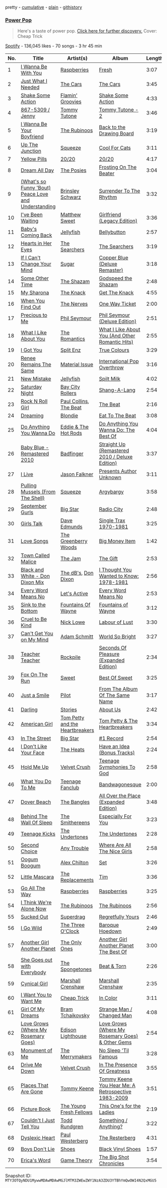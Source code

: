 pretty - [cumulative](/playlists/cumulative/37i9dQZF1DX5W4wuxak2hE.md) - [plain](/playlists/plain/37i9dQZF1DX5W4wuxak2hE) - [githistory](https://github.githistory.xyz/mackorone/spotify-playlist-archive/blob/main/playlists/plain/37i9dQZF1DX5W4wuxak2hE)

### [Power Pop](https://open.spotify.com/playlist/37i9dQZF1DX5W4wuxak2hE)

> Here's a taste of power pop\. <a href="spotify:genre:0JQ5IMCbQBLk5woFi85yOT">Click here for further discovery.</a> Cover: Cheap Trick

[Spotify](https://open.spotify.com/user/spotify) - 136,045 likes - 70 songs - 3 hr 45 min

| No. | Title | Artist(s) | Album | Length |
|---|---|---|---|---|
| 1 | [I Wanna Be With You](https://open.spotify.com/track/7AC2sIU1IhrsNsI5x3dImr) | [Raspberries](https://open.spotify.com/artist/7Kkx4dACo6kFSeT9wjfVA5) | [Fresh](https://open.spotify.com/album/0CyJF98u2sjDTvw8j1Rotr) | 3:07 |
| 2 | [Just What I Needed](https://open.spotify.com/track/4alHo6RGd0D3OUbTPExTHN) | [The Cars](https://open.spotify.com/artist/6DCIj8jNaNpBz8e5oKFPtp) | [The Cars](https://open.spotify.com/album/4tJPWT4r4FSKwy784Qs1Fq) | 3:45 |
| 3 | [Shake Some Action](https://open.spotify.com/track/0Afai8u1STCaDyTTm1gEZf) | [Flamin' Groovies](https://open.spotify.com/artist/3yesh1QeNXucaDFw8ZPKxd) | [Shake Some Action](https://open.spotify.com/album/2loCCINymjZGU1Q80ik7hP) | 4:33 |
| 4 | [867\-5309 / Jenny](https://open.spotify.com/track/6iX1f3r7oUJnMbGgQ2gx1j) | [Tommy Tutone](https://open.spotify.com/artist/1n2LWYgwtGp7EzDapUoniE) | [Tommy Tutone \- 2](https://open.spotify.com/album/7aks5lgwJAdiZLN51UjkU1) | 3:46 |
| 5 | [I Wanna Be Your Boyfriend](https://open.spotify.com/track/1LxLQlSDbaHlDrYBrs6ToP) | [The Rubinoos](https://open.spotify.com/artist/0ShV0veaBj1NvWRORhuwlI) | [Back to the Drawing Board](https://open.spotify.com/album/4OehtLYgz73lHtbW0pJHcb) | 3:19 |
| 6 | [Up The Junction](https://open.spotify.com/track/1zU0kAJdEPyRs4x5gkQQER) | [Squeeze](https://open.spotify.com/artist/6Jrj26oAY96EEC2lqC6fua) | [Cool For Cats](https://open.spotify.com/album/6BXnJVcUbSdC6E82xouYK5) | 3:11 |
| 7 | [Yellow Pills](https://open.spotify.com/track/5FddI3pEApza2kSmc4HgUY) | [20/20](https://open.spotify.com/artist/3MBZ7cW7vbWlM9YMYaXE9n) | [20/20](https://open.spotify.com/album/7kFJeQpZGaWSU9W8TQmFVv) | 4:17 |
| 8 | [Dream All Day](https://open.spotify.com/track/6NQ9hBc6yra6j9fMbnMTS7) | [The Posies](https://open.spotify.com/artist/5ZOh5D4MKLhU3GekPzNFam) | [Frosting On The Beater](https://open.spotify.com/album/72rfhFLb2C6Zo500hgoKq3) | 3:04 |
| 9 | [\(What's so Funny 'Bout\) Peace Love and Understanding](https://open.spotify.com/track/3wEj6njz1GJnor5QNNIo5k) | [Brinsley Schwarz](https://open.spotify.com/artist/722MDCdw3Ee4SdESC4uy38) | [Surrender To The Rhythm](https://open.spotify.com/album/49l5oT2fAz7520a2AtoChu) | 3:32 |
| 10 | [I've Been Waiting](https://open.spotify.com/track/7uWUTFclzEb1MhzJEOZt20) | [Matthew Sweet](https://open.spotify.com/artist/2idymNTKUdnTxforkb12Mw) | [Girlfriend \(Legacy Edition\)](https://open.spotify.com/album/0SZjTgnyODlELJWopuCt8w) | 3:36 |
| 11 | [Baby's Coming Back](https://open.spotify.com/track/3hqU7Q6QBYavIp8l6ykOdr) | [Jellyfish](https://open.spotify.com/artist/10flBVEy5MiUXOJWTaFsyL) | [Bellybutton](https://open.spotify.com/album/6AvUI8ZOKncy7e6ThVbtAV) | 2:57 |
| 12 | [Hearts in Her Eyes](https://open.spotify.com/track/7BR1XvKXg7aKLrM4Qxxt6l) | [The Searchers](https://open.spotify.com/artist/4QmkLL9JOqM9dusHS1Hghe) | [The Searchers](https://open.spotify.com/album/0SxoLlUxtEUPKGO4QIrLhN) | 3:19 |
| 13 | [If I Can't Change Your Mind](https://open.spotify.com/track/15WWh0s2lB6kYryjjvNxTh) | [Sugar](https://open.spotify.com/artist/4DD6xBZ1INIT3yGJRQLzej) | [Copper Blue \(Deluxe Remaster\)](https://open.spotify.com/album/4CWgGsxF6Xgiv2W1WwZSsI) | 3:18 |
| 14 | [Some Other Time](https://open.spotify.com/track/7CSuQ0Ee9ep2e7IUo0Xll5) | [The Shazam](https://open.spotify.com/artist/6u1rAqJPUhCQnAIGmtWvhf) | [Godspeed the Shazam](https://open.spotify.com/album/3WPQ3XDiSYrnKGKtMFzRqx) | 2:48 |
| 15 | [My Sharona](https://open.spotify.com/track/1HOMkjp0nHMaTnfAkslCQj) | [The Knack](https://open.spotify.com/artist/0Nn9YwJzcaeuU1jJL06e3r) | [Get The Knack](https://open.spotify.com/album/6H0wsYDvFlATzXHn0IqVpi) | 4:55 |
| 16 | [When You Find Out](https://open.spotify.com/track/6UktZ99tCIaehWzPePmjq0) | [The Nerves](https://open.spotify.com/artist/298i00ena8XMnm9O3qlHtU) | [One Way Ticket](https://open.spotify.com/album/0EoY3NTQn1wLFEZ4cfSmRX) | 2:00 |
| 17 | [Precious to Me](https://open.spotify.com/track/47bbgfGKCUmf4tWsbs9rTj) | [Phil Seymour](https://open.spotify.com/artist/2ut1VNKTLERpjYf2uljNWn) | [Phil Seymour \(Deluxe Edition\)](https://open.spotify.com/album/33Lgp5P5s6hexefPUI9woA) | 2:51 |
| 18 | [What I Like About You](https://open.spotify.com/track/6NdcSEhpGGAYXNnnhGS2s6) | [The Romantics](https://open.spotify.com/artist/3daM7asS0gCFvyLemNx2EE) | [What I Like About You \(And Other Romantic Hits\)](https://open.spotify.com/album/5ZwUOFZdWQ81RYMwXc4j3B) | 2:55 |
| 19 | [I Got You](https://open.spotify.com/track/3KOPorZiKeW6gFeIViqMoq) | [Split Enz](https://open.spotify.com/artist/0Upmz8QvuLAkKAfRlJYWTL) | [True Colours](https://open.spotify.com/album/5UjwQ3co1TWY9458ojqjAj) | 3:29 |
| 20 | [Renee Remains The Same](https://open.spotify.com/track/3nbRFWzOJrHIRh3xc53bKK) | [Material Issue](https://open.spotify.com/artist/3JqoJ9CMC1y6iLHz5zZLut) | [International Pop Overthrow](https://open.spotify.com/album/1FUKgKp6kDuZhL3e6f1ggW) | 3:16 |
| 21 | [New Mistake](https://open.spotify.com/track/7a7y3aPXd5STF9BvCG6slI) | [Jellyfish](https://open.spotify.com/artist/10flBVEy5MiUXOJWTaFsyL) | [Spilt Milk](https://open.spotify.com/album/2xWIi4fDWJZT2Mw3ydTIO7) | 4:02 |
| 22 | [Saturday Night](https://open.spotify.com/track/78zYiMv9yNTHgmm6kaUPCm) | [Bay City Rollers](https://open.spotify.com/artist/3r9TXuXfOUxXjgYgAR0fP8) | [Shang\-A\-Lang](https://open.spotify.com/album/1JXwUifkvVxOVMBOg6TZIt) | 2:54 |
| 23 | [Rock N Roll Girl](https://open.spotify.com/track/5YL7rH0cV48cGucqEZOnoJ) | [Paul Collins](https://open.spotify.com/artist/626sWfma3ur1YG5JL5UjSH), [The Beat](https://open.spotify.com/artist/6izO47rLWLrNUnYMwWGdse) | [The Beat](https://open.spotify.com/album/4yAKP1sLHvwL26AgcaEOLD) | 2:16 |
| 24 | [Dreaming](https://open.spotify.com/track/2Rn7bVL1FVYboc4c55RUdg) | [Blondie](https://open.spotify.com/artist/4tpUmLEVLCGFr93o8hFFIB) | [Eat To The Beat](https://open.spotify.com/album/4gbZS6jj6ufbiSG4C8jLv5) | 3:08 |
| 25 | [Do Anything You Wanna Do](https://open.spotify.com/track/3Ro1J1lgQnTDb8HfCHiMGd) | [Eddie & The Hot Rods](https://open.spotify.com/artist/70e4IgnWAQfPPxKnD9jXDr) | [Do Anything You Wanna Do: The Best Of](https://open.spotify.com/album/46IlZLrg1GePbj63XoANrf) | 4:04 |
| 26 | [Baby Blue \- Remastered 2010](https://open.spotify.com/track/6S3JlDAGk3uu3NtZbPnuhS) | [Badfinger](https://open.spotify.com/artist/4pJCawaKSZ40EnxN0YEYw3) | [Straight Up \(Remastered 2010 / Deluxe Edition\)](https://open.spotify.com/album/0BWOueFZKxQrQWNRt20Lvc) | 3:37 |
| 27 | [I Live](https://open.spotify.com/track/3D4gFGqqytH7NP5R9gkned) | [Jason Falkner](https://open.spotify.com/artist/5DSSaD2HBvTDwGTsxLGjHb) | [Presents Author Unknown](https://open.spotify.com/album/3hJb5LZwOEPs42JChnkVO5) | 3:11 |
| 28 | [Pulling Mussels \(From The Shell\)](https://open.spotify.com/track/2TjXzbUt5zQ4PpHG0dEaT1) | [Squeeze](https://open.spotify.com/artist/6Jrj26oAY96EEC2lqC6fua) | [Argybargy](https://open.spotify.com/album/7Me29nlWdDxCGAAwupHfSV) | 3:58 |
| 29 | [September Gurls](https://open.spotify.com/track/74njazGdnO2igjEkb0mGiy) | [Big Star](https://open.spotify.com/artist/3UvcmAOZt64oKpP95f6MMM) | [Radio City](https://open.spotify.com/album/3mtVgumHx6y9I2UvW4lUd5) | 2:48 |
| 30 | [Girls Talk](https://open.spotify.com/track/7vjs7IWQlxfhlxSYsKbKB6) | [Dave Edmunds](https://open.spotify.com/artist/65Gh3BfK84aTIugiRCgLBA) | [Single Trax 1970\-1981](https://open.spotify.com/album/4Zk0R6PCTujeSb9ppg1vQi) | 3:25 |
| 31 | [Love Songs](https://open.spotify.com/track/0zjr8DtPIz4FzaT9dzOZat) | [The Greenberry Woods](https://open.spotify.com/artist/4yzFeQUVw1XHawihi2QLXL) | [Big Money Item](https://open.spotify.com/album/1MqyATBU3g9PErFPjuqfAY) | 1:42 |
| 32 | [Town Called Malice](https://open.spotify.com/track/0gdmDP6xy3ZV7JNoHWAN9k) | [The Jam](https://open.spotify.com/artist/2P560DaOMNDUACoH8ZhOCR) | [The Gift](https://open.spotify.com/album/71OyKSCFX7DGsJc6qAhhQG) | 2:53 |
| 33 | [Black and White \- Don Dixon Mix](https://open.spotify.com/track/3kkRw4UoDWF6J85H6FC2dq) | [The dB's](https://open.spotify.com/artist/1CYmYyxlWBVY80Kvq5lTDg), [Don Dixon](https://open.spotify.com/artist/3LdLKmvFl65YydnIc2ZA9c) | [I Thought You Wanted to Know: 1978\-1981](https://open.spotify.com/album/0j4WgK71dkSPuK1HnWEtaI) | 2:56 |
| 34 | [Every Word Means No](https://open.spotify.com/track/1HipoaSYHoDxgMxwTmGxQ7) | [Let's Active](https://open.spotify.com/artist/6HRtcKFPKPw6FtbGpvQviZ) | [Every Word Means No](https://open.spotify.com/album/4EDxkB8mdhOqeVHGn2GXiu) | 2:53 |
| 35 | [Sink to the Bottom](https://open.spotify.com/track/32uXfxJERzv4RK1gMLXbOA) | [Fountains Of Wayne](https://open.spotify.com/artist/1pgtr4nhBQjp9oCUBPyYWh) | [Fountains of Wayne](https://open.spotify.com/album/4I9PfbZ1ErduBZWTimzz2s) | 3:12 |
| 36 | [Cruel to Be Kind](https://open.spotify.com/track/7D5ycpIrqwGNTQFKmzhDIg) | [Nick Lowe](https://open.spotify.com/artist/3BqaUtuQmqIHg7B5Bc7fP7) | [Labour of Lust](https://open.spotify.com/album/7c8NVsxXciWMbAMN51GKim) | 3:30 |
| 37 | [Can't Get You on My Mind](https://open.spotify.com/track/347mu5DVqh9NUMlUeHMp4H) | [Adam Schmitt](https://open.spotify.com/artist/3xqtGRF60qJk2fQkYRf0JX) | [World So Bright](https://open.spotify.com/album/0svQoqgccZGXRisHJbuDeH) | 3:27 |
| 38 | [Teacher Teacher](https://open.spotify.com/track/4Vb8fzZfCOI351qz1g0ExT) | [Rockpile](https://open.spotify.com/artist/4eBRIkqBA2GyYKzLvXD9a4) | [Seconds Of Pleasure \(Expanded Edition\)](https://open.spotify.com/album/0dkVeZHLACjaN92aUHwu02) | 2:34 |
| 39 | [Fox On The Run](https://open.spotify.com/track/66gG8RzSA2sVQwME8e43wX) | [Sweet](https://open.spotify.com/artist/3JaAGmSTpJK35DqWrDUzBz) | [Best Of Sweet](https://open.spotify.com/album/7I5IWDrFPKeqhRSnd6QrXG) | 3:25 |
| 40 | [Just a Smile](https://open.spotify.com/track/3xO8816lXrJu19kfd7peqk) | [Pilot](https://open.spotify.com/artist/6PwcexHTG0qJWQQwp05Bpm) | [From The Album Of The Same Name](https://open.spotify.com/album/2ECNvuuHKvd8x0Qy2737Rw) | 3:17 |
| 41 | [Darling](https://open.spotify.com/track/3sjALKAP4aNN4ZPQAVdPBR) | [Stories](https://open.spotify.com/artist/31U8n9SSMOKaUcfi4KnYVT) | [About Us](https://open.spotify.com/album/0sFwAllCfLbRWlBFey67Hs) | 2:42 |
| 42 | [American Girl](https://open.spotify.com/track/7MRyJPksH3G2cXHN8UKYzP) | [Tom Petty and the Heartbreakers](https://open.spotify.com/artist/4tX2TplrkIP4v05BNC903e) | [Tom Petty & The Heartbreakers](https://open.spotify.com/album/6TLTd0P2CUI0Q29AQ1LyFi) | 3:34 |
| 43 | [In The Street](https://open.spotify.com/track/7fwUb4zqdjakeeyuYEhkI8) | [Big Star](https://open.spotify.com/artist/3UvcmAOZt64oKpP95f6MMM) | [\#1 Record](https://open.spotify.com/album/1BumwwIEw1EC3xAHyf1ive) | 2:54 |
| 44 | [I Don't Like Your Face](https://open.spotify.com/track/6sSXlaw3tSUNhETDlG5WoQ) | [The Heats](https://open.spotify.com/artist/0duYKsd7JEqkxQtXsqnTnP) | [Have an Idea \(Bonus Tracks\)](https://open.spotify.com/album/5Eh7ajjvP7ExrsCe1QAFhg) | 2:24 |
| 45 | [Hold Me Up](https://open.spotify.com/track/7DfIDN6rPq46vu648YhlT6) | [Velvet Crush](https://open.spotify.com/artist/3d1zFz2gPJbDaQDTsyNmbZ) | [Teenage Symphonies To God](https://open.spotify.com/album/6N2CirqrRo0J3yrSR59ZJG) | 2:58 |
| 46 | [What You Do To Me](https://open.spotify.com/track/6DOJgDuUVDaJ98GQxwyLTh) | [Teenage Fanclub](https://open.spotify.com/artist/2Sp19cOHSqAUlE64hekARW) | [Bandwagonesque](https://open.spotify.com/album/4M6vPZ4hQdOeH07D0JO2JQ) | 2:00 |
| 47 | [Dover Beach](https://open.spotify.com/track/0BoAhTz2MEF3BnAJDvITdN) | [The Bangles](https://open.spotify.com/artist/51l0uqRxGaczYr4271pVIC) | [All Over the Place \(Expanded Edition\)](https://open.spotify.com/album/4WdNNACnrsj7CZvceyTgkN) | 3:48 |
| 48 | [Behind The Wall Of Sleep](https://open.spotify.com/track/04PXKaJMdeD8NFz1ttQ7SN) | [The Smithereens](https://open.spotify.com/artist/06KgaEpSluofkcChSo7TNr) | [Especially For You](https://open.spotify.com/album/3dL4XWDXC0n9Z1OtebGbbD) | 3:23 |
| 49 | [Teenage Kicks](https://open.spotify.com/track/7ATyLePQnHxFk5kzxWCcsh) | [The Undertones](https://open.spotify.com/artist/2WRStKp4ihGVUzlzWfv1Qt) | [The Undertones](https://open.spotify.com/album/2CGEIN4OnLWDewCT7C4JLh) | 2:28 |
| 50 | [Second Choice](https://open.spotify.com/track/6TBVPLlKe7U07KLzxMhv0G) | [Any Trouble](https://open.spotify.com/artist/5GdL3YywdzweoBs0So2wYM) | [Where Are All The Nice Girls](https://open.spotify.com/album/2CV9DCyTjAZ1Ouj9ry4E0z) | 2:58 |
| 51 | [Oogum Boogum](https://open.spotify.com/track/49hCsde15bWg3UBoMgsMxU) | [Alex Chilton](https://open.spotify.com/artist/7CW5MYWUsyUYiHbiTmVZHe) | [Set](https://open.spotify.com/album/6Z2VpIyNcDFoBfRtbCWVqj) | 3:26 |
| 52 | [Little Mascara](https://open.spotify.com/track/2gp2MEaiTOvRIWPeCxRL5Z) | [The Replacements](https://open.spotify.com/artist/4WPY0N74T3KUja57xMQTZ3) | [Tim](https://open.spotify.com/album/1yO2d1lmmu0tkDf3trvOm7) | 3:36 |
| 53 | [Go All The Way](https://open.spotify.com/track/75GQIYnRaBg7ndHxhfYuQy) | [Raspberries](https://open.spotify.com/artist/7Kkx4dACo6kFSeT9wjfVA5) | [Raspberries](https://open.spotify.com/album/03iBvX63qBQrMazNWU2iKv) | 3:25 |
| 54 | [I Think We're Alone Now](https://open.spotify.com/track/2imlSz1OkvN8QyAkQ4WL2a) | [The Rubinoos](https://open.spotify.com/artist/0ShV0veaBj1NvWRORhuwlI) | [The Rubinoos](https://open.spotify.com/album/5xRZXzP4EdjJTfTXlliId1) | 2:56 |
| 55 | [Sucked Out](https://open.spotify.com/track/4YN94yxYWFfhk9YbmOIqR4) | [Superdrag](https://open.spotify.com/artist/1UGwqiX4QA7R9hNBwzjavF) | [Regretfully Yours](https://open.spotify.com/album/6b2RjEtZ2jIYVlCkgCIW9C) | 2:46 |
| 56 | [I Go Wild](https://open.spotify.com/track/0EN1NBUVjdYCuU0qxtz91d) | [The Three O'Clock](https://open.spotify.com/artist/3iayA3QkB3jfkUgcXqsL7C) | [Baroque Hoedown](https://open.spotify.com/album/7CTdTktHffHXyuQsOupDf6) | 2:49 |
| 57 | [Another Girl Another Planet](https://open.spotify.com/track/0PDZ4Rgj36MxVgvoMv3sk5) | [The Only Ones](https://open.spotify.com/artist/16VudBYGOd9sMpOtA0szfp) | [Another Girl Another Planet The Best Of](https://open.spotify.com/album/5G4f8hTTzGH0QGqGeQjsS1) | 3:00 |
| 58 | [She Goes out with Everybody](https://open.spotify.com/track/4wLASW3FebRjyPPlNpK0NP) | [The Spongetones](https://open.spotify.com/artist/2kDyODn1VxVZXZQxsEvHFG) | [Beat & Torn](https://open.spotify.com/album/4bCRz96o1dE2pG9mTo5YUU) | 2:26 |
| 59 | [Cynical Girl](https://open.spotify.com/track/1EXkKLZNY5XOj60QGQHHSf) | [Marshall Crenshaw](https://open.spotify.com/artist/73YLmyaazO66GncUVHP0KV) | [Marshall Crenshaw](https://open.spotify.com/album/1ezi8hGLdxQ7eWRFU9foAZ) | 2:35 |
| 60 | [I Want You to Want Me](https://open.spotify.com/track/1JkZg3eMQTmTn93E8Yd3UL) | [Cheap Trick](https://open.spotify.com/artist/1LB8qB5BPb3MHQrfkvifXU) | [In Color](https://open.spotify.com/album/2sXJQdHykPYcRQ7xFhwzMR) | 3:11 |
| 61 | [Girl Of My Dreams](https://open.spotify.com/track/2NyaZECpJZCAqFJFCWPDRz) | [Bram Tchaikovsky](https://open.spotify.com/artist/0typb8qieEFeIgmQ4K03qZ) | [Strange Man / Changed Man](https://open.spotify.com/album/3aa2RkYs8cNnfDrunsuUuA) | 4:08 |
| 62 | [Love Grows \(Where My Rosemary Goes\)](https://open.spotify.com/track/5Ts1DYOuouQLgzTaisxWYh) | [Edison Lighthouse](https://open.spotify.com/artist/1NRzxuPpdGushT8YmF5NAa) | [Love Grows \(Where My Rosemary Goes\) & Other Gems](https://open.spotify.com/album/4XDWk7zU6KDgLaqLxEYi8y) | 2:54 |
| 63 | [Monument of Me](https://open.spotify.com/track/5ZHuNrsjaPOGdoo2Gu9Dn4) | [The Merrymakers](https://open.spotify.com/artist/630GKUdfGN9gcScA8S8PDw) | [No Sleep 'Til Famous](https://open.spotify.com/album/0rKoI5lPh56WEhJfIwf4BQ) | 3:28 |
| 64 | [Drive Me Down](https://open.spotify.com/track/5ftFciYQrVswUy6VsBHzBn) | [Velvet Crush](https://open.spotify.com/artist/3d1zFz2gPJbDaQDTsyNmbZ) | [In The Presence Of Greatness](https://open.spotify.com/album/06vX1nkwy1ZXfBD50VhtjB) | 3:55 |
| 65 | [Places That Are Gone](https://open.spotify.com/track/5UB05M7pQk2i9RtPITIDjw) | [Tommy Keene](https://open.spotify.com/artist/4nnvwFUhvSQ1WLcMbKJB9V) | [Tommy Keene You Hear Me: A Retrospective 1983\-2009](https://open.spotify.com/album/16fgXywPsNgwdg7PZZ4nMg) | 3:51 |
| 66 | [Picture Book](https://open.spotify.com/track/451lXmfCoq5KvTo83Mk1Co) | [The Young Fresh Fellows](https://open.spotify.com/artist/6IfaumPVXMZ8iDue5QhuCY) | [This One's for the Ladies](https://open.spotify.com/album/50L65FLZnHXMe5WdGcHG93) | 2:19 |
| 67 | [Couldn't I Just Tell You](https://open.spotify.com/track/02jZSvPG0SNsBwj6g9yRCo) | [Todd Rundgren](https://open.spotify.com/artist/0Lpr5wXzWLtDWm1SjNbpPb) | [Something / Anything?](https://open.spotify.com/album/3fRCOoTbBsOITBWlCRCJQr) | 3:22 |
| 68 | [Dyslexic Heart](https://open.spotify.com/track/6h0lrpGtRIwbBiPHthDB3o) | [Paul Westerberg](https://open.spotify.com/artist/3N6WAAPHoIjo6na008793X) | [The Resterberg](https://open.spotify.com/album/1hBpssm4RfS8lD3CqmL5z2) | 4:31 |
| 69 | [Boys Don't Lie](https://open.spotify.com/track/3r4zJhOS92RECuCXKyCcO2) | [Shoes](https://open.spotify.com/artist/1SyCQtKtDtMfJBBKGm0A8B) | [Black Vinyl Shoes](https://open.spotify.com/album/0wOTP7wVEQqYwIVaPWqQNo) | 1:57 |
| 70 | [Erica's Word](https://open.spotify.com/track/3zPnLX5UZgXX6eaAtSROHt) | [Game Theory](https://open.spotify.com/artist/3aCS3JvkoSr84i7ge9pA9o) | [The Big Shot Chronicles](https://open.spotify.com/album/2XauMPQuWJF0QAMBYU1kzV) | 3:54 |

Snapshot ID: `MTY3OTQyNDU1MywwMDAwMDAwMGJlMTM3ZWEwZWY1NzA3ZDU3YTBhYmQwOWI4N2QxMGU5`
